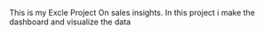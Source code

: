 This is my Excle Project On sales insights.
In this project i make the dashboard and visualize the data
